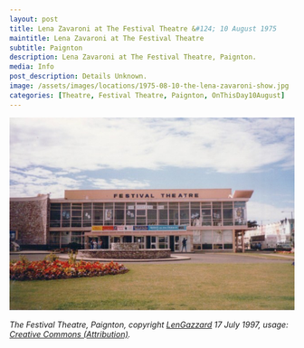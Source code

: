 ```yaml
---
layout: post
title: Lena Zavaroni at The Festival Theatre &#124; 10 August 1975
maintitle: Lena Zavaroni at The Festival Theatre
subtitle: Paignton
description: Lena Zavaroni at The Festival Theatre, Paignton.
media: Info
post_description: Details Unknown.
image: /assets/images/locations/1975-08-10-the-lena-zavaroni-show.jpg
categories: [Theatre, Festival Theatre, Paignton, OnThisDay10August]
---
```


[![The Festival Theatre, Paignton](/assets/images/locations/1975-08-10-the-lena-zavaroni-show.jpg)](http://cinematreasures.org/theaters/25234/photos/54169)

<cite>The Festival Theatre, Paignton, copyright [LenGazzard](http://cinematreasures.org/members/lengazzard/photos) 17 July 1997, usage: [Creative Commons (Attribution)](http://cinematreasures.org/licenses/2).</cite>

